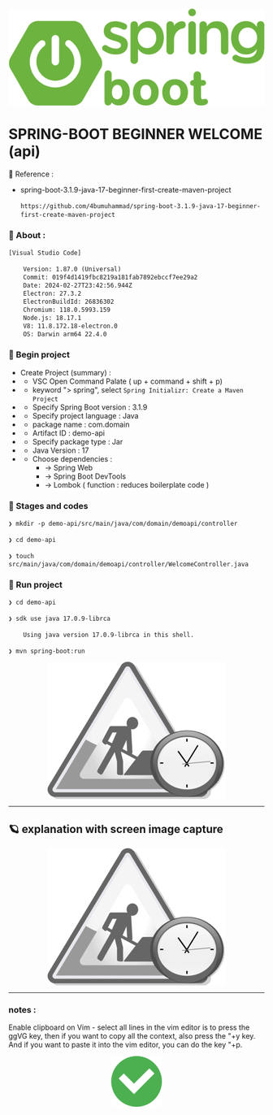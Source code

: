 <p align="center">
    <img src="./gambar-petunjuk/spring-boot_logo.png" alt="spring-boot_logo" style="display: block; margin: 0 auto;">
</p>


# SPRING-BOOT BEGINNER WELCOME (api)


&#x1F682; Reference :

- spring-boot-3.1.9-java-17-beginner-first-create-maven-project

    `https://github.com/4bumuhammad/spring-boot-3.1.9-java-17-beginner-first-create-maven-project`



### &#x1F530; About :

    [Visual Studio Code]

        Version: 1.87.0 (Universal)
        Commit: 019f4d1419fbc8219a181fab7892ebccf7ee29a2
        Date: 2024-02-27T23:42:56.944Z
        Electron: 27.3.2
        ElectronBuildId: 26836302
        Chromium: 118.0.5993.159
        Node.js: 18.17.1
        V8: 11.8.172.18-electron.0
        OS: Darwin arm64 22.4.0


### &#x1F530; Begin project

- Create Project (summary) :
-  - VSC Open Command Palate ( up + command + shift + p)
-  - keyword "> spring", select `Spring Initializr: Create a Maven Project`
-  - Specify Spring Boot version : 3.1.9
-  - Specify project language : Java
-  - package name : com.domain
-  - Artifact ID : demo-api
-  - Specify package type : Jar
-  - Java Version : 17
-  - Choose dependencies : 
        - -> Spring Web
        - -> Spring Boot DevTools
        - -> Lombok ( function : reduces boilerplate code )


 ### &#x1F530; Stages and codes

    ❯ mkdir -p demo-api/src/main/java/com/domain/demoapi/controller

    ❯ cd demo-api

    ❯ touch src/main/java/com/domain/demoapi/controller/WelcomeController.java



 ### &#x1F530; Run project

    ❯ cd demo-api

    ❯ sdk use java 17.0.9-librca

        Using java version 17.0.9-librca in this shell.

    ❯ mvn spring-boot:run


<p align="center">
    <img src="./gambar-petunjuk/underconstruction.png" alt="underconstruction" style="display: block; margin: 0 auto;">
</p>

---

## &#x1FA90; explanation with screen image capture

<p align="center">
    <img src="./gambar-petunjuk/underconstruction.png" alt="underconstruction" style="display: block; margin: 0 auto;">
</p>

---


### notes :

Enable clipboard on Vim - select all lines in the vim editor is to press the ggVG key, then if you want to copy all the context, also press the "+y key. And if you want to paste it into the vim editor, you can do the key "+p.

<p align="center">
    <img src="./gambar-petunjuk/Done-100.png" alt="done" style="display: block; margin: 0 auto;">
</p>